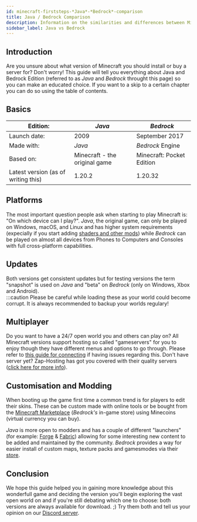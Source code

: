```yaml
---
id: minecraft-firststeps-*Java*-*Bedrock*-comparison
title: Java / Bedrock Comparison
description: Information on the similarities and differences between Minecraft versions
sidebar_label: Java vs Bedrock
---
```




## Introduction

Are you unsure about what version of Minecraft you should install or buy a server for? Don't worry! This guide will tell you everything about Java and Bedrock Edition (referred to as *Java* and *Bedrock* throught this page) so you can make an educated choice. If you want to a skip to a certain chapter you can do so using the table of contents.

## Basics 

| Edition: | *Java* | *Bedrock* |
| - | - | - |
| Launch date: | 2009 | September 2017 |
| Made with: | *Java* | *Bedrock* Engine |
| Based on: | Minecraft - the original game | Minecraft: Pocket Edition |
| Latest version (as of writing this) | 1.20.2 | 1.20.32 |

## Platforms

The most important question people ask when starting to play Minecraft is: "On which device can I play?". *Java*, the original game, can only be played on Windows, macOS, and Linux and has higher system requirements (expecially if you start adding [shaders and other mods](#customisation-and-modding)) while *Bedrock* can be played on almost all devices from Phones to Computers and Consoles with full cross-platform capabilities.

## Updates

Both versions get consistent updates but for testing versions the term "snapshot" is used on *Java* and "beta" on *Bedrock* (only on Windows, Xbox and Android).  
:::caution
Please be careful while loading these as your world could become corrupt. It is always recommended to backup your worlds regulary!

## Multiplayer

Do you want to have a 24/7 open world you and others can play on? All Minecraft versions support hosting so called "gameservers" for you to enjoy though they have different menus and options to go through. Please refer to [this guide for connecting](https://zap-hosting.com/guides/docs/minecraft-firststeps-connect) if having issues regarding this. Don't have server yet? Zap-Hosting has got you covered with their quality servers ([click here for more info](https://zap-hosting.com/en/shop/product/cloud-gameserver/minecraft/)).

## Customisation and Modding

When booting up the game first time a common trend is for players to edit their skins. These can be custom made with online tools or be bought from the [Minecraft Marketplace](https://www.minecraft.net/en-us/marketplace) (*Bedrock's* in-game store) using Minecoins (virtual currency you can buy).

*Java* is more open to modders and has a couple of different "launchers" (for example: [Forge](https://files.minecraftforge.net/net/minecraftforge/forge/) & [Fabric](https://fabricmc.net/use/installer/)) allowing for some interesting new content to be added and maintained by the community. *Bedrock* provides a way for easier install of custom maps, texture packs and gamesmodes via their [store](https://www.minecraft.net/en-us/catalog).

## Conclusion 

We hope this guide helped you in gaining more knowledge about this wonderfull game and deciding the version you'll begin exploring the vast open world on and if you're still debating which one to choose: both versions are always available for download. ;) Try them both and tell us your opinion on our [Discord server](https://discord.gg/zaphosting).
